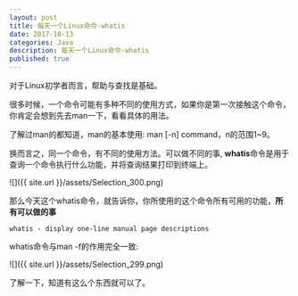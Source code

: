 ```yaml
---
layout: post
title: 每天一个Linux命令-whatis
date: 2017-10-13
categories: Java
description: 每天一个Linux命令-whatis
published: true
---
```


对于Linux初学者而言，帮助与查找是基础。

很多时候，一个命令可能有多种不同的使用方式，如果你是第一次接触这个命令，你肯定会想到先去man一下，看看具体的用法。

了解过man的都知道，man的基本使用: man [-n] command，n的范围1~9。

换而言之，同一个命令，有不同的使用方法。可以做不同的事, **whatis**命令是用于查询一个命令执行什么功能，并将查询结果打印到终端上。

![]({{ site.url }}/assets/Selection_300.png)

那么今天这个whatis命令，就告诉你，你所使用的这个命令所有可用的功能，**所有可以做的事**

    whatis - display one-line manual page descriptions

whatis命令与man -f的作用完全一致:

![]({{ site.url }}/assets/Selection_299.png)


了解一下，知道有这么个东西就可以了。